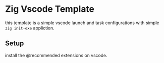 # Zig Vscode Template

this template is a simple vscode launch and task configurations with simple `zig init-exe` appliction.

## Setup

install the @recommended extensions on vscode.
